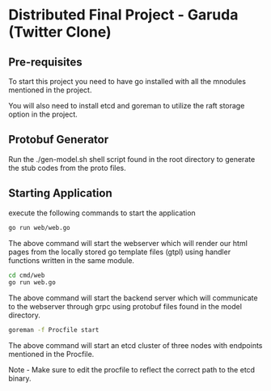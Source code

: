 # Distributed Final Project - Garuda (Twitter Clone)

## Pre-requisites

To start this project you need to have go installed with all the mnodules mentioned in the project.

You will also need to install etcd and goreman to utilize the raft storage option in the project. 

## Protobuf Generator

Run the ./gen-model.sh shell script found in the root directory to generate the stub codes from the proto files. 

## Starting Application

execute the following commands to start the application

```bash
go run web/web.go
```

The above command will start the webserver which will render our html pages from the locally stored go template files (gtpl) using handler functions written in the same module. 

```bash
cd cmd/web
go run web.go
```
The above command will start the backend server which will communicate to the webserver through grpc using protobuf files found in the model directory.   

```bash
goreman -f Procfile start
```
The above command will start an etcd cluster of three nodes with endpoints mentioned in the Procfile.

Note - Make sure to edit the procfile to reflect the correct path to the etcd binary. 

